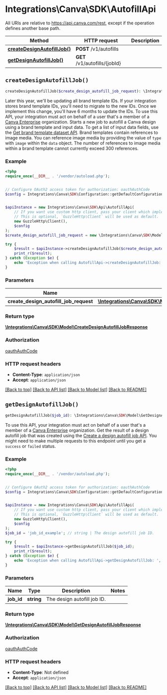 # Integrations\Canva\SDK\AutofillApi

All URIs are relative to https://api.canva.com/rest, except if the operation defines another base path.

| Method | HTTP request | Description |
| ------------- | ------------- | ------------- |
| [**createDesignAutofillJob()**](AutofillApi.md#createDesignAutofillJob) | **POST** /v1/autofills |  |
| [**getDesignAutofillJob()**](AutofillApi.md#getDesignAutofillJob) | **GET** /v1/autofills/{jobId} |  |


## `createDesignAutofillJob()`

```php
createDesignAutofillJob($create_design_autofill_job_request): \Integrations\Canva\SDK\Model\CreateDesignAutofillJobResponse
```



<Warning>  Later this year, we'll be updating all brand template IDs. If your integration stores brand template IDs, you'll need to migrate to the new IDs. Once we implement this change, you'll have 6 months to update the IDs.  </Warning>  <Note>  To use this API, your integration must act on behalf of a user that's a member of a [Canva Enterprise](https://www.canva.com/enterprise/) organization.  </Note>  Starts a new job to autofill a Canva design using a brand template and input data.  To get a list of input data fields, use the [Get brand template dataset API](https://www.canva.dev/docs/connect/api-reference/brand-templates/get-brand-template-dataset/).  Brand templates contain references to image media. You can reference image media by providing the value of `type` with `image` within the `data` object. The number of references to image media within a brand template cannot currently exceed 300 references.

### Example

```php
<?php
require_once(__DIR__ . '/vendor/autoload.php');


// Configure OAuth2 access token for authorization: oauthAuthCode
$config = Integrations\Canva\SDK\Configuration::getDefaultConfiguration()->setAccessToken('YOUR_ACCESS_TOKEN');


$apiInstance = new Integrations\Canva\SDK\Api\AutofillApi(
    // If you want use custom http client, pass your client which implements `GuzzleHttp\ClientInterface`.
    // This is optional, `GuzzleHttp\Client` will be used as default.
    new GuzzleHttp\Client(),
    $config
);
$create_design_autofill_job_request = new \Integrations\Canva\SDK\Model\CreateDesignAutofillJobRequest(); // \Integrations\Canva\SDK\Model\CreateDesignAutofillJobRequest

try {
    $result = $apiInstance->createDesignAutofillJob($create_design_autofill_job_request);
    print_r($result);
} catch (Exception $e) {
    echo 'Exception when calling AutofillApi->createDesignAutofillJob: ', $e->getMessage(), PHP_EOL;
}
```

### Parameters

| Name | Type | Description  | Notes |
| ------------- | ------------- | ------------- | ------------- |
| **create_design_autofill_job_request** | [**\Integrations\Canva\SDK\Model\CreateDesignAutofillJobRequest**](../Model/CreateDesignAutofillJobRequest.md)|  | [optional] |

### Return type

[**\Integrations\Canva\SDK\Model\CreateDesignAutofillJobResponse**](../Model/CreateDesignAutofillJobResponse.md)

### Authorization

[oauthAuthCode](../../README.md#oauthAuthCode)

### HTTP request headers

- **Content-Type**: `application/json`
- **Accept**: `application/json`

[[Back to top]](#) [[Back to API list]](../../README.md#endpoints)
[[Back to Model list]](../../README.md#models)
[[Back to README]](../../README.md)

## `getDesignAutofillJob()`

```php
getDesignAutofillJob($job_id): \Integrations\Canva\SDK\Model\GetDesignAutofillJobResponse
```



<Note>  To use this API, your integration must act on behalf of a user that's a member of a [Canva Enterprise](https://www.canva.com/enterprise/) organization.  </Note>  Get the result of a design autofill job that was created using the [Create a design autofill job API](https://www.canva.dev/docs/connect/api-reference/autofills/create-design-autofill-job/).  You might need to make multiple requests to this endpoint until you get a `success` or `failed` status.

### Example

```php
<?php
require_once(__DIR__ . '/vendor/autoload.php');


// Configure OAuth2 access token for authorization: oauthAuthCode
$config = Integrations\Canva\SDK\Configuration::getDefaultConfiguration()->setAccessToken('YOUR_ACCESS_TOKEN');


$apiInstance = new Integrations\Canva\SDK\Api\AutofillApi(
    // If you want use custom http client, pass your client which implements `GuzzleHttp\ClientInterface`.
    // This is optional, `GuzzleHttp\Client` will be used as default.
    new GuzzleHttp\Client(),
    $config
);
$job_id = 'job_id_example'; // string | The design autofill job ID.

try {
    $result = $apiInstance->getDesignAutofillJob($job_id);
    print_r($result);
} catch (Exception $e) {
    echo 'Exception when calling AutofillApi->getDesignAutofillJob: ', $e->getMessage(), PHP_EOL;
}
```

### Parameters

| Name | Type | Description  | Notes |
| ------------- | ------------- | ------------- | ------------- |
| **job_id** | **string**| The design autofill job ID. | |

### Return type

[**\Integrations\Canva\SDK\Model\GetDesignAutofillJobResponse**](../Model/GetDesignAutofillJobResponse.md)

### Authorization

[oauthAuthCode](../../README.md#oauthAuthCode)

### HTTP request headers

- **Content-Type**: Not defined
- **Accept**: `application/json`

[[Back to top]](#) [[Back to API list]](../../README.md#endpoints)
[[Back to Model list]](../../README.md#models)
[[Back to README]](../../README.md)
